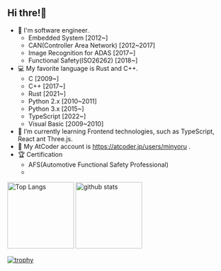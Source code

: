 ## Hi thre!:sheep:
- :blue_car: I'm software engineer.  
  - Embedded System [2012~]  
  - CAN(Controller Area Network) [2012~2017]
  - Image Recognition for ADAS [2017~]   
  - Functional Safety(ISO26262) [2018~]  
- :computer: My favorite language is Rust and C++.  
  - C [2009~]
  - C++ [2017~]
  - Rust [2021~]
  - Python 2.x [2010~2011]
  - Python 3.x [2015~]
  - TypeScript [2022~]
  - Visual Basic [2009~2010]
- 🌱 I’m currently learning Frontend technologies, such as TypeScript, React ant Three.js.  
- :racehorse: My AtCoder account is https://atcoder.jp/users/minyoru .
- :trophy: Certification
  - AFS(Automotive Functional Safety Professional)
  - 

<p align="left"> 
  <img alt="Top Langs" height="150px" src="https://github-readme-stats.vercel.app/api/top-langs/?username=minoru-github&layout=compact&show_icons=true&theme=dracula&langs_count10" />
  <img alt="github stats" height="150px" src="https://github-readme-stats.vercel.app/api?username=minoru-github&theme=dracula&show_icons=ture&count_private=true&include_all_commits=true" />
</p>

[![trophy](https://github-profile-trophy.vercel.app/?username=minoru-github&theme=dracula&column=7
)](https://github.com/ryo-ma/github-profile-trophy)

<!--
**minoru-github/minoru-github** is a ✨ _special_ ✨ repository because its `README.md` (this file) appears on your GitHub profile.

Here are some ideas to get you started:

- 🔭 I’m currently working on ...
- 🌱 I’m currently learning ...
- 👯 I’m looking to collaborate on ...
- 🤔 I’m looking for help with ...
- 💬 Ask me about ...
- 📫 How to reach me: ...
- 😄 Pronouns: ...
- ⚡ Fun fact: ...
-->
